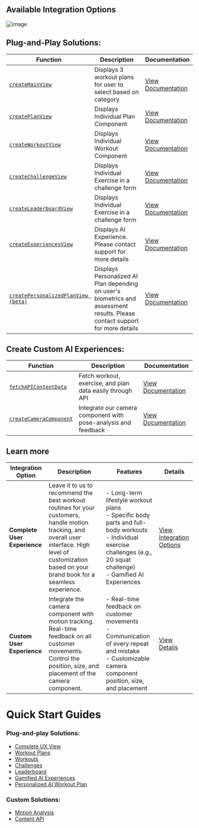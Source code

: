 ## Available Integration Options
![image](https://github.com/user-attachments/assets/bff1ce3a-8124-4251-8699-def8fb46ebe6)

## Plug-and-Play Solutions:

| **Function**                                                                | **Description**                                                       | **Documentation**                                          |
|-----------------------------------------------------------------------------|-----------------------------------------------------------------------|------------------------------------------------------------|
| [`createMainView`](./plug-and-play/complete-ux.md)                          | Displays 3 workout plans for user to select based on category                                        | [View Documentation](./plug-and-play/complete-ux.md)       |
| [`createPlanView`](./plug-and-play/workout-plans.md)                        | Displays Individual Plan Component                              | [View Documentation](./plug-and-play/workout-plans.md)     |
| [`createWorkoutView`](./plug-and-play/workouts.md)                          | Displays Individual Workout Component                           | [View Documentation](./plug-and-play/workouts.md)          |
| [`createChallengeView`](./plug-and-play/challenges.md)                      | Displays Individual Exercise in a challenge form                | [View Documentation](./plug-and-play/challenges.md)        |
| [`createLeaderboardView`](./plug-and-play/leaderboard.md)                   | Displays Individual Exercise in a challenge form                | [View Documentation](./plug-and-play/leaderboard.md)       |
| [`createExperiencesView`](./plug-and-play/ai-experiences.md)                | Displays AI Experience. Please contact support for more details | [View Documentation](./plug-and-play/ai-experiences.md)    |
| [`createPersonalizedPlanView (beta)`](./plug-and-play/personalized-plan.md) | Displays Personalized AI Plan depending on user's biometrics and assessment results. Please contact support for more details | [View Documentation](./plug-and-play/personalized-plan.md) |



## Create Custom AI Experiences:

| Function                                | Description                                                   | Documentation                                                |
|-----------------------------------------|---------------------------------------------------------------|-------------------------------------------------------------|
| [`fetchAPIContentData`](./custom/content-api.md) | Fetch workout, exercise, and plan data easily through API       | [View Documentation](./custom/content-api.md)              |
| [`createCameraComponent`](./custom/motion-analysis-component.md) | Integrate our camera component with pose-analysis and feedback | [View Documentation](./custom/motion-analysis-component.md) |


## Learn more 
| **Integration Option**         | **Description**                                                                                                 | **Features**                                                                                                                                                                          | **Details**                                                                                                             |
|--------------------------------|-----------------------------------------------------------------------------------------------------------------|---------------------------------------------------------------------------------------------------------------------------------------------------------------------------------------|-------------------------------------------------------------------------------------------------------------------------|
| **Complete User Experience**   | Leave it to us to recommend the best workout routines for your customers, handle motion tracking, and overall user interface. High level of customization based on your brand book for a seamless experience. | - Long-term lifestyle workout plans <br> - Specific body parts and full-body workouts <br> - Individual exercise challenges (e.g., 20 squat challenge) <br> - Gamified AI Experiences | [View Integration Options](https://www.figma.com/proto/XYEoV023iSFdhpw3w65zR1/Complete?page-id=0%3A1&node-id=0-1&viewport=793%2C330%2C0.1&t=d7VfZzKpLBsJAcP9-1&scaling=contain) |
| **Custom User Experience**     | Integrate the camera component with motion tracking. Real-time feedback on all customer movements. Control the position, size, and placement of the camera component. | - Real-time feedback on customer movements <br> - Communication of every repeat and mistake <br> - Customizable camera component position, size, and placement                        | [View Details](https://www.figma.com/proto/JyPHuRKKbiQkwgiDTkGJgT/Camera-Component?page-id=0%3A1&node-id=1-4&viewport=925%2C409%2C0.22&t=3UccMcp1o3lKc0cP-1&scaling=contain) |


# Quick Start Guides

### Plug-and-play Solutions:
- [Complete UX View](./plug-and-play/complete-ux.md)
- [Workout Plans](./plug-and-play/workout-plans.md)
- [Workouts](./plug-and-play/workouts.md)
- [Challenges](./plug-and-play/challenges.md)
- [Leaderboard](./plug-and-play/leaderboard.md)
- [Gamified AI Experiences](./plug-and-play/ai-experiences.md)
- [Personalized AI Workout Plan](./plug-and-play/personalized-plan.md)
### Custom Solutions: 
- [Motion Analysis](./custom/motion-analysis-component.md)
- [Content API](./custom/content-api.md)
